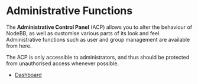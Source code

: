 Administrative Functions
========================

The **Administrative Control Panel** (ACP) allows you to alter the behaviour of NodeBB, as well as customise various parts
of its look and feel. Administrative functions such as user and group management are available from here.

The ACP is only accessible to administrators, and thus should be protected from unauthorised access whenever possible.

* [Dashboard](./dashboard.md)
